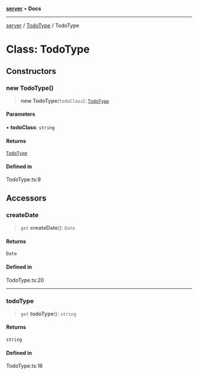 [**server**](../../README.md) • **Docs**

***

[server](../../README.md) / [TodoType](../README.md) / TodoType

# Class: TodoType

## Constructors

### new TodoType()

> **new TodoType**(`todoClass`): [`TodoType`](TodoType.md)

#### Parameters

• **todoClass**: `string`

#### Returns

[`TodoType`](TodoType.md)

#### Defined in

TodoType.ts:9

## Accessors

### createDate

> `get` **createDate**(): `Date`

#### Returns

`Date`

#### Defined in

TodoType.ts:20

***

### todoType

> `get` **todoType**(): `string`

#### Returns

`string`

#### Defined in

TodoType.ts:16
